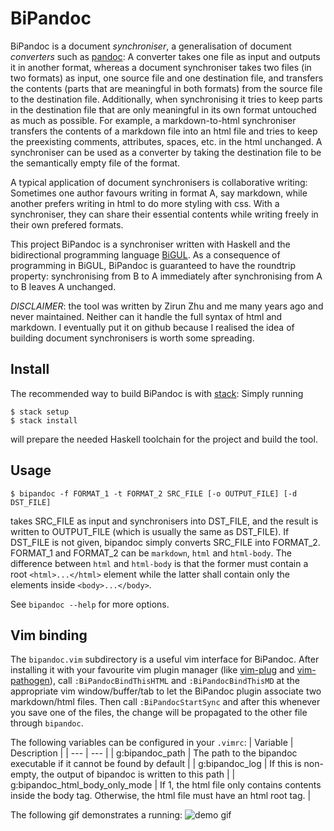BiPandoc
==========

BiPandoc is a document _synchroniser_, a generalisation of document _converters_ such as [pandoc](https://pandoc.org/):
A converter takes one file as input and outputs it in another format, whereas a document synchroniser takes two files
(in two formats) as input, one source file and one destination file, and transfers the contents (parts that are meaningful in
both formats) from the source file to the destination file.
Additionally, when synchronising it tries to keep parts in the destination file that are only meaningful in its own format
untouched as much as possible.
For example, a markdown-to-html synchroniser transfers the contents of a markdown file into an html file and tries to keep
the preexisting comments, attributes, spaces, etc. in the html unchanged.
A synchroniser can be used as a converter by taking the destination file to be the semantically empty file of the format.

A typical application of document synchronisers is collaborative writing:
Sometimes one author favours writing in format A, say markdown, while another prefers writing in html to do more styling with css.
With a synchroniser, they can share their essential contents while writing freely in their own prefered formats.

This project BiPandoc is a synchroniser written with Haskell and the bidirectional programming language [BiGUL](https://hackage.haskell.org/package/BiGUL).
As a consequence of programming in BiGUL, BiPandoc is guaranteed to have the roundtrip property: synchronising from 
B to A immediately after synchronising from A to B leaves A unchanged.

*DISCLAIMER*: the tool was written by Zirun Zhu and me many years ago and never maintained.
Neither can it handle the full syntax of html and markdown.
I eventually put it on github because I realised the idea of building document synchronisers is worth some spreading.


Install
---------
The recommended way to build BiPandoc is with [stack](https://docs.haskellstack.org/en/stable/README/): Simply running
```shell
$ stack setup
$ stack install
```
will prepare the needed Haskell toolchain for the project and build the tool.

Usage
---------
```shell
$ bipandoc -f FORMAT_1 -t FORMAT_2 SRC_FILE [-o OUTPUT_FILE] [-d DST_FILE]
```
takes SRC_FILE as input and synchronisers into DST_FILE, and the result is written to OUTPUT_FILE (which is usually the same as DST_FILE). 
If DST_FILE is not given, bipandoc simply converts SRC_FILE into FORMAT_2.
FORMAT_1 and FORMAT_2 can be `markdown`, `html` and `html-body`.
The difference between `html` and `html-body` is that the former must contain a root `<html>...</html>` element while the latter shall contain
only the elements inside `<body>...</body>`.

See `bipandoc --help` for more options.

Vim binding
----------
The `bipandoc.vim` subdirectory is a useful vim interface for BiPandoc.
After installing it with your favourite vim plugin manager (like [vim-plug](https://github.com/junegunn/vim-plug) and [vim-pathogen](https://github.com/tpope/vim-pathogen)), call `:BiPandocBindThisHTML` and `:BiPandocBindThisMD` at the appropriate vim window/buffer/tab to let the BiPandoc plugin associate two markdown/html files. 
Then call `:BiPandocStartSync` and after this whenever you save one of the files, the change will be propagated to the other file through `bipandoc`.

The following variables can be configured in your `.vimrc`:
| Variable | Description |
| --- | --- |
| g:bipandoc_path | The path to the bipandoc executable if it cannot be found by default |
| g:bipandoc_log  |  If this is non-empty, the output of bipandoc is written to this path |
| g:bipandoc_html_body_only_mode | If 1, the html file only contains contents inside the body tag. Otherwise, the html file must have an html root tag. |

The following gif demonstrates a running:
![demo gif]("BiPandocDemo.gif")



